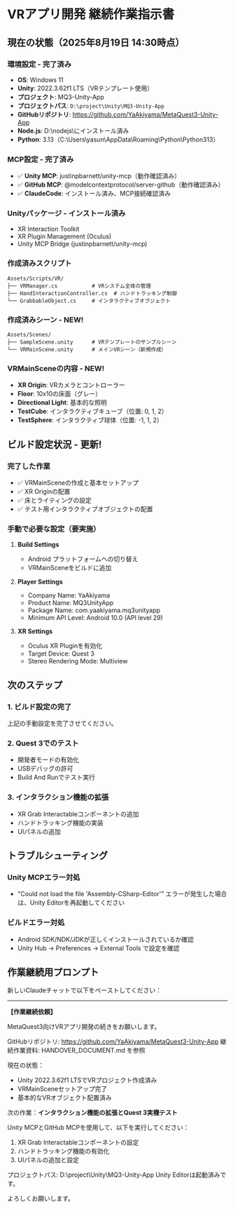 # VRアプリ開発 継続作業指示書

## 現在の状態（2025年8月19日 14:30時点）

### 環境設定 - 完了済み
- **OS**: Windows 11
- **Unity**: 2022.3.62f1 LTS（VRテンプレート使用）
- **プロジェクト**: MQ3-Unity-App
- **プロジェクトパス**: `D:\project\Unity\MQ3-Unity-App`
- **GitHubリポジトリ**: https://github.com/YaAkiyama/MetaQuest3-Unity-App
- **Node.js**: D:\nodejs\にインストール済み
- **Python**: 3.13（C:\Users\yasun\AppData\Roaming\Python\Python313）

### MCP設定 - 完了済み
- ✅ **Unity MCP**: justinpbarnett/unity-mcp（動作確認済み）
- ✅ **GitHub MCP**: @modelcontextprotocol/server-github（動作確認済み）
- ✅ **ClaudeCode**: インストール済み、MCP接続確認済み

### Unityパッケージ - インストール済み
- XR Interaction Toolkit
- XR Plugin Management (Oculus)
- Unity MCP Bridge (justinpbarnett/unity-mcp)

### 作成済みスクリプト
```
Assets/Scripts/VR/
├── VRManager.cs           # VRシステム全体の管理
├── HandInteractionController.cs  # ハンドトラッキング制御
└── GrabbableObject.cs     # インタラクティブオブジェクト
```

### 作成済みシーン - NEW!
```
Assets/Scenes/
├── SampleScene.unity      # VRテンプレートのサンプルシーン
└── VRMainScene.unity      # メインVRシーン（新規作成）
```

### VRMainSceneの内容 - NEW!
- **XR Origin**: VRカメラとコントローラー
- **Floor**: 10x10の床面（グレー）
- **Directional Light**: 基本的な照明
- **TestCube**: インタラクティブキューブ（位置: 0, 1, 2）
- **TestSphere**: インタラクティブ球体（位置: -1, 1, 2）

## ビルド設定状況 - 更新!

### 完了した作業
- ✅ VRMainSceneの作成と基本セットアップ
- ✅ XR Originの配置
- ✅ 床とライティングの設定
- ✅ テスト用インタラクティブオブジェクトの配置

### 手動で必要な設定（要実施）
1. **Build Settings**
   - Android プラットフォームへの切り替え
   - VRMainSceneをビルドに追加

2. **Player Settings**
   - Company Name: YaAkiyama
   - Product Name: MQ3UnityApp
   - Package Name: com.yaakiyama.mq3unityapp
   - Minimum API Level: Android 10.0 (API level 29)

3. **XR Settings**
   - Oculus XR Pluginを有効化
   - Target Device: Quest 3
   - Stereo Rendering Mode: Multiview

## 次のステップ

### 1. ビルド設定の完了
上記の手動設定を完了させてください。

### 2. Quest 3でのテスト
- 開発者モードの有効化
- USBデバッグの許可
- Build And Runでテスト実行

### 3. インタラクション機能の拡張
- XR Grab Interactableコンポーネントの追加
- ハンドトラッキング機能の実装
- UIパネルの追加

## トラブルシューティング

### Unity MCPエラー対処
- "Could not load the file 'Assembly-CSharp-Editor'" エラーが発生した場合は、Unity Editorを再起動してください

### ビルドエラー対処
- Android SDK/NDK/JDKが正しくインストールされているか確認
- Unity Hub → Preferences → External Tools で設定を確認

## 作業継続用プロンプト

新しいClaudeチャットで以下をペーストしてください：

---

**【作業継続依頼】**

MetaQuest3向けVRアプリ開発の続きをお願いします。

GitHubリポジトリ: https://github.com/YaAkiyama/MetaQuest3-Unity-App
継続作業資料: HANDOVER_DOCUMENT.md を参照

現在の状態：
- Unity 2022.3.62f1 LTSでVRプロジェクト作成済み
- VRMainSceneセットアップ完了
- 基本的なVRオブジェクト配置済み

次の作業：**インタラクション機能の拡張とQuest 3実機テスト**

Unity MCPとGitHub MCPを使用して、以下を実行してください：
1. XR Grab Interactableコンポーネントの設定
2. ハンドトラッキング機能の有効化
3. UIパネルの追加と設定

プロジェクトパス: D:\project\Unity\MQ3-Unity-App
Unity Editorは起動済みです。

よろしくお願いします。
